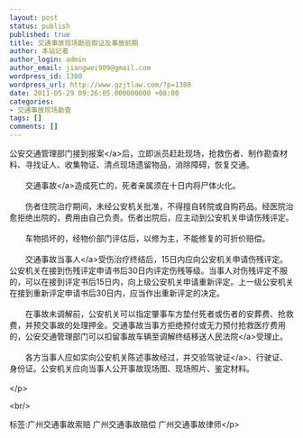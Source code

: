 ```yaml
---
layout: post
status: publish
published: true
title: 交通事故现场勘验取证及事故前期
author: 本站记者
author_login: admin
author_email: jiangwei909@gmail.com
wordpress_id: 1380
wordpress_url: http://www.gzjtlaw.com/?p=1380
date: 2011-05-29 09:26:05.000000000 +08:00
categories:
- 交通事故现场勘查
tags: []
comments: []
---
```

<p>公安交通管理部门接到<a>报案<&#47;a>后，立即派员赶赴现场，抢救伤者、制作勘查材料、寻找证人、收集物证、清点现场遗留物品，消除障碍，恢复交通。<br><br>　　<a>交通事故<&#47;a>造成死亡的，死者亲属须在十日内将尸体火化。<br><br>　　伤者住院治疗期间，未经公安机关批准，不得擅自转院或自购药品。经医院治愈拒绝出院的，费用由自己负责。伤者出院后，应主动到公安机关申请伤残评定。<br><br>　　车物损坏的，经物价部门评估后，以修为主，不能修复的可折价赔偿。<br><br>　　交通事故<a>当事人<&#47;a>受伤治疗终结后，15日内应向公安机关申请伤残评定。公安机关在接到伤残评定申请书后30日内评定伤残等级。当事人对伤残评定不服的，可以在接到评定书后15日内，向上级公安机关申请重新评定。上一级公安机关在接到重新评定申请书后30日内，应当作出重新评定的决定。<br><br>　　在事故未调解前，公安机关可以指定肇事车方垫付死者或伤者的安葬费、抢救费，并预交事故的处理押金。交通事故当事方拒绝预付或无力预付抢救医疗费用的，公安交通管理部门可以扣留事故车辆至调解终结移送<a>人民法院<&#47;a>受理止。<br><br>　　各方当事人应如实向公安机关陈述事故经过，并交验<a>驾驶证<&#47;a>、行驶证、身份证。公安机关应向当事人公开事故现场图、现场照片、鉴定材料。<br><br><&#47;p><br&#47;><p>标签:广州交通事故索赔 广州交通事故赔偿 广州交通事故律师<&#47;p>
